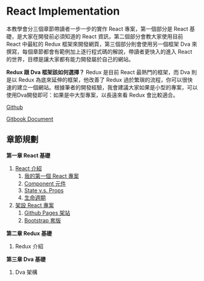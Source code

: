 # React Implementation

本教學會分三個章節帶讀者一步一步的實作 React 專案，第一個部分是 React 基礎，是大家在開發前必須知道的 React 資訊，第二個部分會教大家使用目前 React 中最紅的 Redux 框架來開發網頁，第三個部分則會使用另一個框架 Dva 來撰寫，每個章節都會有範例加上逐行程式碼的解說，帶讀者更快入的進入 React 的世界，目標是讓大家都有能力開發屬於自己的網站。

**Redux 跟 Dva 框架該如何選擇？**
Redux 是目前 React 最熱門的框架，而 Dva 則是以 Redux 為底來延伸的框架，他改善了 Redux 過於繁瑣的流程，你可以很快速的建立一個網站。根據筆者的開發經驗，我會建議大家如果是小型的專案，可以使用Dva開發即可：如果是中大型專案，以長遠來看 Redux 會比較適合。

[Github](https://github.com/weichinhsu/react-implement)

[Gitbook Document](https://weichin.gitbook.io/react-implementation/)

## 章節規劃

**第一章 React 基礎**
1. [React 介紹](https://weichin.gitbook.io/react-implementation/ch1-react-introduction)
   1. [我的第一個 React 專案](https://weichin.gitbook.io/react-implementation/ch1-react-introduction/1-first-react-project)
   2. [Component 元件](https://weichin.gitbook.io/react-implementation/ch1-react-introduction/2-component)
   3. [State v.s. Props](https://weichin.gitbook.io/react-implementation/ch1-react-introduction/3-props-and-state) 
   4. [生命週期](https://weichin.gitbook.io/react-implementation/ch1-react-introduction/4-lifecycle)
2. [架設 React 專案](https://weichin.gitbook.io/react-implement/ch2-deploy-react)
   1.  [Github Pages 架站](https://weichin.gitbook.io/react-implement/ch2-deploy-react/1-react-gh-pages)
   2.  [Bootstrap 套版](https://weichin.gitbook.io/react-implement/ch2-deploy-react/2-react-bootstrap)

**第二章 Redux 基礎**
1. Redux 介紹

**第三章 Dva 基礎**

1. Dva 架構

